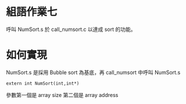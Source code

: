 # 組語作業七

呼叫 NumSort.s 於 call_numsort.c 以達成 sort 的功能。

# 如何實現

NumSort.s 是採用 Bubble sort 為基底，再 call_numsort 中呼叫 NumSort.s

```ARM
extern int NumSort(int,int*)
```

參數第一個是 array size 第二個是 array address
